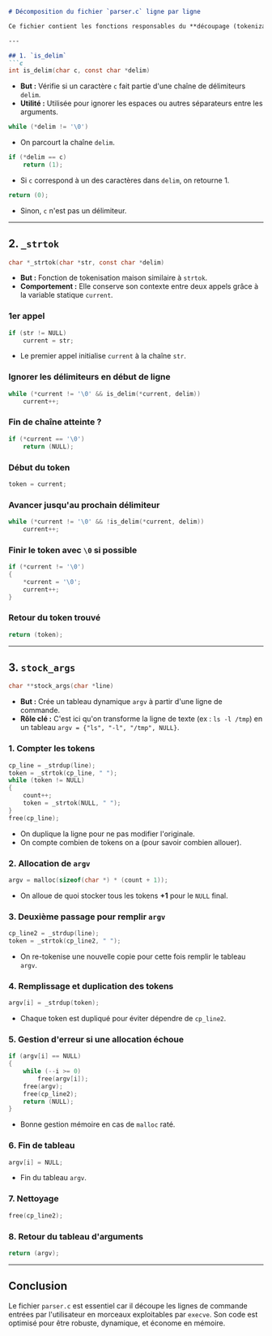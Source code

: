 ```markdown
# Décomposition du fichier `parser.c` ligne par ligne

Ce fichier contient les fonctions responsables du **découpage (tokenization)** d'une ligne de commande saisie dans le shell, afin de la transformer en tableau d'arguments (type `argv`).

---

## 1. `is_delim`
```c
int is_delim(char c, const char *delim)
```
- **But :** Vérifie si un caractère `c` fait partie d'une chaîne de délimiteurs `delim`.
- **Utilité :** Utilisée pour ignorer les espaces ou autres séparateurs entre les arguments.

```c
while (*delim != '\0')
```
- On parcourt la chaîne `delim`.

```c
if (*delim == c)
    return (1);
```
- Si `c` correspond à un des caractères dans `delim`, on retourne 1.

```c
return (0);
```
- Sinon, `c` n'est pas un délimiteur.

---

## 2. `_strtok`
```c
char *_strtok(char *str, const char *delim)
```
- **But :** Fonction de tokenisation maison similaire à `strtok`.
- **Comportement :** Elle conserve son contexte entre deux appels grâce à la variable statique `current`.

### 1er appel
```c
if (str != NULL)
    current = str;
```
- Le premier appel initialise `current` à la chaîne `str`.

### Ignorer les délimiteurs en début de ligne
```c
while (*current != '\0' && is_delim(*current, delim))
    current++;
```

### Fin de chaîne atteinte ?
```c
if (*current == '\0')
    return (NULL);
```

### Début du token
```c
token = current;
```

### Avancer jusqu'au prochain délimiteur
```c
while (*current != '\0' && !is_delim(*current, delim))
    current++;
```

### Finir le token avec `\0` si possible
```c
if (*current != '\0')
{
    *current = '\0';
    current++;
}
```

### Retour du token trouvé
```c
return (token);
```

---

## 3. `stock_args`
```c
char **stock_args(char *line)
```
- **But :** Crée un tableau dynamique `argv` à partir d'une ligne de commande.
- **Rôle clé :** C'est ici qu'on transforme la ligne de texte (ex : `ls -l /tmp`) en un tableau `argv = {"ls", "-l", "/tmp", NULL}`.

### 1. Compter les tokens
```c
cp_line = _strdup(line);
token = _strtok(cp_line, " ");
while (token != NULL)
{
    count++;
    token = _strtok(NULL, " ");
}
free(cp_line);
```
- On duplique la ligne pour ne pas modifier l'originale.
- On compte combien de tokens on a (pour savoir combien allouer).

### 2. Allocation de `argv`
```c
argv = malloc(sizeof(char *) * (count + 1));
```
- On alloue de quoi stocker tous les tokens **+1** pour le `NULL` final.

### 3. Deuxième passage pour remplir `argv`
```c
cp_line2 = _strdup(line);
token = _strtok(cp_line2, " ");
```
- On re-tokenise une nouvelle copie pour cette fois remplir le tableau `argv`.

### 4. Remplissage et duplication des tokens
```c
argv[i] = _strdup(token);
```
- Chaque token est dupliqué pour éviter dépendre de `cp_line2`.

### 5. Gestion d'erreur si une allocation échoue
```c
if (argv[i] == NULL)
{
    while (--i >= 0)
        free(argv[i]);
    free(argv);
    free(cp_line2);
    return (NULL);
}
```
- Bonne gestion mémoire en cas de `malloc` raté.

### 6. Fin de tableau
```c
argv[i] = NULL;
```
- Fin du tableau `argv`.

### 7. Nettoyage
```c
free(cp_line2);
```

### 8. Retour du tableau d'arguments
```c
return (argv);
```

---

## Conclusion
Le fichier `parser.c` est essentiel car il découpe les lignes de commande entrées par l'utilisateur en morceaux exploitables par `execve`. Son code est optimisé pour être robuste, dynamique, et économe en mémoire.
```

